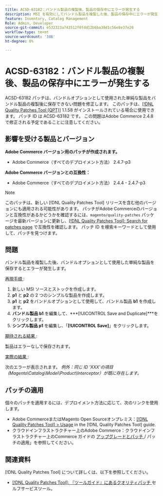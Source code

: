 ```yaml
---
title: ACSD-63182：バンドル製品の複製後、製品の保存中にエラーが発生する
description: MSI を有効にしてバンドル製品を複製した後、製品の保存中にエラーが発生するAdobe Commerceの問題を修正するために、ACSD-63182 パッチを適用します。
feature: Inventory, Catalog Management
Role: Admin, Developer
source-git-commit: e532323a743512f0fdd12b6ba30d1c56e8e37e20
workflow-type: tm+mt
source-wordcount: '346'
ht-degree: 0%

---
```



# ACSD-63182：バンドル製品の複製後、製品の保存中にエラーが発生する

ACSD-63182 パッチは、バンドルオプションとして使用された単純な製品をバンドル製品の複製後に保存できない問題を修正します。 このパッチは、[[!DNL Quality Patches Tool (QPT)]](/help/tools/quality-patches-tool/quality-patches-tool-to-self-serve-quality-patches.md) 1.1.58 がインストールされている場合に使用できます。 パッチ ID は ACSD-63182 です。 この問題はAdobe Commerce 2.4.8 で修正される予定であることに注意してください。

## 影響を受ける製品とバージョン

**Adobe Commerce バージョン用のパッチが作成されます。**

* Adobe Commerce（すべてのデプロイメント方法） 2.4.7-p3

**Adobe Commerce バージョンとの互換性：**

* Adobe Commerce（すべてのデプロイメント方法） 2.4.4 - 2.4.7-p3

>[!NOTE]
>
>このパッチは、新しい [!DNL Quality Patches Tool] リリースを含む他のバージョンにも適用される可能性があります。 パッチがAdobe Commerceのバージョンと互換性があるかどうかを確認するには、`magento/quality-patches` パッケージを最新バージョンに更新し、[[!DNL Quality Patches Tool]: Search for patches page](https://experienceleague.adobe.com/tools/commerce-quality-patches/index.html) で互換性を確認します。 パッチ ID を検索キーワードとして使用して、パッチを見つけます。

## 問題

バンドル製品を複製した後、バンドルオプションとして使用した単純な製品を保存するとエラーが発生します。

<u> 再現手順 </u>:

1. 新しい MSI ソースとストックを作成します。
1. **p1** と **p2** の 2 つのシンプルな製品を作成します。
1. **p1** と **p2** をバンドルオプションとして使用して、バンドル製品 **b1** を作成します。
1. **バンドル製品 b1** を編集して、***[!UICONTROL Save and Duplicate]***をクリックします。
1. **シンプル製品 p1** を編集し、「**[!UICONTROL Save]**」をクリックします。

<u> 期待される結果 </u>:

製品はエラーなしで保存されます。

<u> 実際の結果 </u>:

次のエラーが表示されます。
*例外：同じ ID &#39;XXX&#39;の項目（Magento\Catalog\Model\Product\Interceptor）が既に存在します。*

## パッチの適用

個々のパッチを適用するには、デプロイメント方法に応じて、次のリンクを使用します。

* Adobe CommerceまたはMagento Open Sourceオンプレミス：[[!DNL Quality Patches Tool] > Usage](/help/tools/quality-patches-tool/usage.md) in the [!DNL Quality Patches Tool] guide.
* クラウドインフラストラクチャー上のAdobe Commerce：クラウドインフラストラクチャー上のCommerce ガイドの [ アップグレードとパッチ ](https://experienceleague.adobe.com/docs/commerce-cloud-service/user-guide/develop/upgrade/apply-patches.html)/ パッチの適用」を参照してください。

## 関連資料

[!DNL Quality Patches Tool] について詳しくは、以下を参照してください。

* [[!DNL Quality Patches Tool]: 『ツールガイド』にあるクオリティパッチ ](/help/tools/quality-patches-tool/quality-patches-tool-to-self-serve-quality-patches.md) セルフサービスツール。
